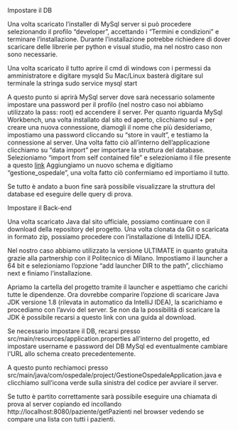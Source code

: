 Impostare il DB

Una volta scaricato l’installer di MySql server si può procedere selezionando il profilo “developer”, accettando i “Termini e condizioni” e terminare l’installazione. 
Durante l’installazione potrebbe richiedere di dover scaricare delle librerie per python e visual studio, ma nel nostro caso non sono necessarie.

Una volta scaricato il tutto aprire il cmd di windows con i permessi da amministratore e digitare  mysqld 
Su Mac/Linux basterà digitare sul terminale la stringa sudo service mysql start

A questo punto si aprirà MySql server dove sarà necessario solamente impostare una password per il profilo (nel nostro caso noi abbiamo utilizzato la pass: root)
ed accendere il server.
Per quanto riguarda MySql Workbench, una volta installato dal sito ed aperto, clicchiamo sul + per creare una nuova connessione, diamogli il nome che più desideriamo, impostiamo una password cliccando su “store in vault”, e testiamo la connessione al server.
Una volta fatto ciò all’interno dell’applicazione clicchiamo su “data import” per importare la struttura del database. Selezioniamo “import from self contained file” e selezioniamo il file presente a questo [link](https://drive.google.com/drive/folders/1vIrk5ZiSDN42EKEMdeFkdLzrJSST64Yc?usp=sharing)
Aggiungiamo un nuovo schema e digitiamo “gestione_ospedale”, una volta fatto ciò confermiamo ed importiamo il tutto.

Se tutto è andato a buon fine sarà possibile visualizzare la struttura del database ed eseguire delle query di prova.



Impostare il Back-end

Una volta scaricato Java dal sito ufficiale, possiamo continuare con il download della repository del progetto. 
Una volta clonata da Git o scaricata in formato zip, possiamo procedere con l’installazione di IntelliJ IDEA.

Nel nostro caso abbiamo utilizzato la versione ULTIMATE in quanto gratuita grazie alla partnership con il Politecnico di Milano. 
Impostiamo il launcher a 64 bit e selezioniamo l’opzione “add launcher DIR to the path”, clicchiamo next e finiamo l’installazione.

Apriamo la cartella del progetto tramite il launcher e aspettiamo che carichi tutte le dipendenze. Ora dovrebbe comparire l’opzione di scaricare Java JDK versione 1.8 (rilevata in automatico da IntelliJ IDEA), la scarichiamo e procediamo con l’avvio del server.
Se non da la possibilità di scaricare la JDK è possibile recarsi a questo link con una guida al download.

Se necessario impostare il DB, recarsi presso src/main/resources/application.properties all’interno del progetto, ed impostare username e password del DB MySql ed eventualmente cambiare l'URL allo schema creato precedentemente.



A questo punto rechiamoci presso src/main/java/com/ospedale/project/GestioneOspedaleApplication.java e clicchiamo sull’icona verde sulla sinistra del codice per avviare il server.

Se tutto è partito correttamente sarà possibile eseguire una chiamata di prova al server copiando ed incollando http://localhost:8080/paziente/getPazienti nel browser  vedendo se compare una lista con tutti i pazienti.

